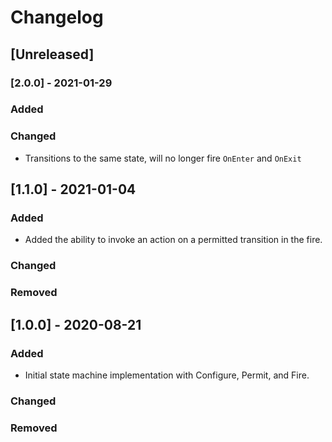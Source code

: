 # Changelog

## [Unreleased]

### [2.0.0] - 2021-01-29
### Added

### Changed
- Transitions to the same state, will no longer fire `OnEnter` and `OnExit`

## [1.1.0] - 2021-01-04
### Added
- Added the ability to invoke an action on a permitted transition in the fire.

### Changed

### Removed


## [1.0.0] - 2020-08-21
### Added
- Initial state machine implementation with Configure, Permit, and Fire.

### Changed

### Removed
